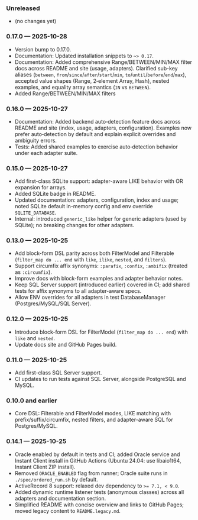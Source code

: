 ### Unreleased
- (no changes yet)

### 0.17.0 — 2025-10-28
- Version bump to 0.17.0.
- Documentation: Updated installation snippets to `~> 0.17`.
- Documentation: Added comprehensive Range/BETWEEN/MIN/MAX filter docs across README and site (usage, adapters). Clarified sub-key aliases (`between`, `from`/`since`/`after`/`start`/`min`, `to`/`until`/`before`/`end`/`max`), accepted value shapes (Range, 2‑element Array, Hash), nested examples, and equality array semantics (`IN` vs `BETWEEN`).
- Added Range/BETWEEN/MIN/MAX filters

### 0.16.0 — 2025-10-27
- Documentation: Added backend auto‑detection feature docs across README and site (index, usage, adapters, configuration). Examples now prefer auto‑detection by default and explain explicit overrides and ambiguity errors.
- Tests: Added shared examples to exercise auto‑detection behavior under each adapter suite.

### 0.15.0 — 2025-10-27
- Add first-class SQLite support: adapter-aware LIKE behavior with OR expansion for arrays.
- Added SQLite badge in README.
- Updated documentation: adapters, configuration, index and usage; noted SQLite default in-memory config and env override `SQLITE_DATABASE`.
- Internal: introduced `generic_like` helper for generic adapters (used by SQLite); no breaking changes for other adapters.

### 0.13.0 — 2025-10-25
- Add block-form DSL parity across both FilterModel and Filterable (`filter_map do ... end` with `like`, `ilike`, `nested`, and `filters`).
- Support circumfix affix synonyms: `:parafix`, `:confix`, `:ambifix` (treated as `:circumfix`).
- Improve docs with block-form examples and adapter behavior notes.
- Keep SQL Server support (introduced earlier) covered in CI; add shared tests for affix synonyms to all adapter-aware specs.
- Allow ENV overrides for all adapters in test DatabaseManager (Postgres/MySQL/SQL Server).

### 0.12.0 — 2025-10-25
- Introduce block-form DSL for FilterModel (`filter_map do ... end`) with `like` and `nested`.
- Update docs site and GitHub Pages build.

### 0.11.0 — 2025-10-25
- Add first-class SQL Server support.
- CI updates to run tests against SQL Server, alongside PostgreSQL and MySQL.

### 0.10.0 and earlier
- Core DSL: Filterable and FilterModel modes, LIKE matching with prefix/suffix/circumfix, nested filters, and adapter-aware SQL for Postgres/MySQL.

### 0.14.1 — 2025-10-25
- Oracle enabled by default in tests and CI; added Oracle service and Instant Client install in GitHub Actions (Ubuntu 24.04: use libaio1t64, Instant Client ZIP install).
- Removed `ORACLE_ENABLED` flag from runner; Oracle suite runs in `./spec/ordered_run.sh` by default.
- ActiveRecord 8 support: relaxed dev dependency to `>= 7.1, < 9.0`.
- Added dynamic runtime listener tests (anonymous classes) across all adapters and documentation section.
- Simplified README with concise overview and links to GitHub Pages; moved legacy content to `README.legacy.md`.
